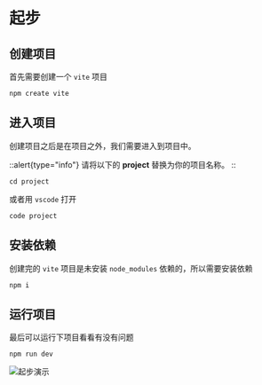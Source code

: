 # 起步

## 创建项目

首先需要创建一个 `vite` 项目

```shell
npm create vite
```


## 进入项目

创建项目之后是在项目之外，我们需要进入到项目中。

::alert{type="info"}
请将以下的 **project** 替换为你的项目名称。
::

```shell
cd project
```

或者用 `vscode` 打开

```shell
code project
```


## 安装依赖

创建完的 `vite` 项目是未安装 `node_modules` 依赖的，所以需要安装依赖

```
npm i
```


## 运行项目

最后可以运行下项目看看有没有问题

```
npm run dev
```


![起步演示](/quick/img/start.gif)
